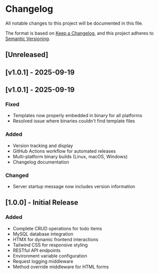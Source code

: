 # Changelog

All notable changes to this project will be documented in this file.

The format is based on [Keep a Changelog](https://keepachangelog.com/en/1.0.0/),
and this project adheres to [Semantic Versioning](https://semver.org/spec/v2.0.0.html).

## [Unreleased]

## [v1.0.1] - 2025-09-19

## [v1.0.1] - 2025-09-19

### Fixed
- Templates now properly embedded in binary for all platforms
- Resolved issue where binaries couldn't find template files

### Added
- Version tracking and display
- GitHub Actions workflow for automated releases
- Multi-platform binary builds (Linux, macOS, Windows)
- Changelog documentation

### Changed
- Server startup message now includes version information

## [1.0.0] - Initial Release

### Added
- Complete CRUD operations for todo items
- MySQL database integration
- HTMX for dynamic frontend interactions
- Tailwind CSS for responsive styling
- RESTful API endpoints
- Environment variable configuration
- Request logging middleware
- Method override middleware for HTML forms
